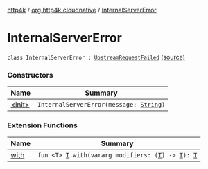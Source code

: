 [http4k](../../index.md) / [org.http4k.cloudnative](../index.md) / [InternalServerError](./index.md)

# InternalServerError

`class InternalServerError : `[`UpstreamRequestFailed`](../-upstream-request-failed/index.md) [(source)](https://github.com/http4k/http4k/blob/master/http4k-cloudnative/src/main/kotlin/org/http4k/cloudnative/UpstreamRequestFailed.kt#L15)

### Constructors

| Name | Summary |
|---|---|
| [&lt;init&gt;](-init-.md) | `InternalServerError(message: `[`String`](https://kotlinlang.org/api/latest/jvm/stdlib/kotlin/-string/index.html)`)` |

### Extension Functions

| Name | Summary |
|---|---|
| [with](../../org.http4k.core/with.md) | `fun <T> `[`T`](../../org.http4k.core/with.md#T)`.with(vararg modifiers: (`[`T`](../../org.http4k.core/with.md#T)`) -> `[`T`](../../org.http4k.core/with.md#T)`): `[`T`](../../org.http4k.core/with.md#T) |
